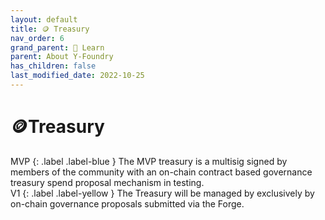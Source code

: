 ```yaml
---
layout: default
title: 🪙 Treasury
nav_order: 6
grand_parent: 📓 Learn
parent: About Y-Foundry
has_children: false
last_modified_date: 2022-10-25
---
```


# 🪙Treasury
<div class="code-example" markdown="1">
MVP
{: .label .label-blue }
The MVP treasury is a multisig signed by members of the community with an on-chain contract based governance treasury spend proposal mechanism in testing.
</div>

<div class="code-example" markdown="1">
V1
{: .label .label-yellow }
The Treasury will be managed by exclusively by on-chain governance proposals submitted via the Forge.
</div>
